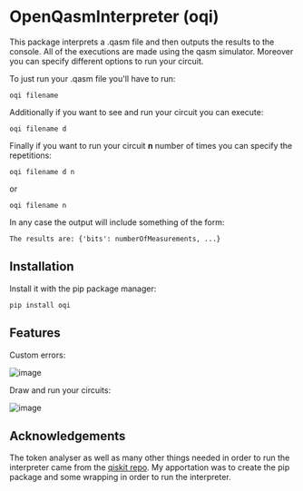 # OpenQasmInterpreter (oqi)

This package interprets a .qasm file and then outputs the results to the console. All of the executions are made using the qasm simulator. Moreover you can specify different options to run your circuit. 

To just run your .qasm file you'll have to run:

```{r test-python, engine='bash'}
oqi filename
```

Additionally if you want to see and run your circuit you can execute:
```{r test-python, engine='bash'}
oqi filename d
```

Finally if you want to run your circuit **n** number of times you can specify the repetitions:
```{r test-python, engine='bash'}
oqi filename d n
```
or
```{r test-python, engine='bash'}
oqi filename n
```

In any case the output will include something of the form:
```{r test-python, engine='bash'}
The results are: {'bits': numberOfMeasurements, ...}
```

## Installation
Install it with the pip package manager:
```{r test-python, engine='bash'}
pip install oqi
```

## Features

Custom errors:

![image](screenshots/errors.png)

Draw and run your circuits:

![image](screenshots/draw.png)

## Acknowledgements

The token analyser as well as many other things needed in order to run the interpreter came from the [qiskit repo](https://github.com/Qiskit). My apportation was to create the pip package and some wrapping in order to run the interpreter.
